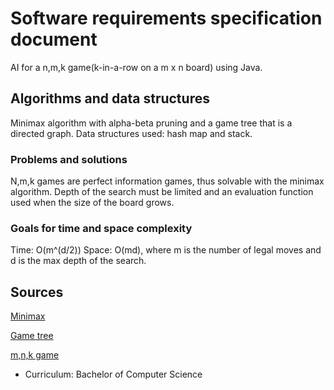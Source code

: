 # Software requirements specification document

AI for a n,m,k game(k-in-a-row on a m x n board) using Java.

## Algorithms and data structures

Minimax algorithm with alpha-beta pruning and a game tree that is a directed graph. Data structures used: hash map and stack.

### Problems and solutions

N,m,k games are perfect information games, thus solvable with the minimax algorithm. Depth of the search must be limited and an evaluation function used when the size of the board grows.

### Goals for time and space complexity

Time: O(m^(d/2)) Space: O(md), where m is the number of legal moves and d is the max depth of the search.

## Sources 

[Minimax](https://en.wikipedia.org/wiki/Minimax)

[Game tree](https://en.wikipedia.org/wiki/Game_tree)

[m,n,k game](https://en.wikipedia.org/wiki/M,n,k-game)

* Curriculum: Bachelor of Computer Science